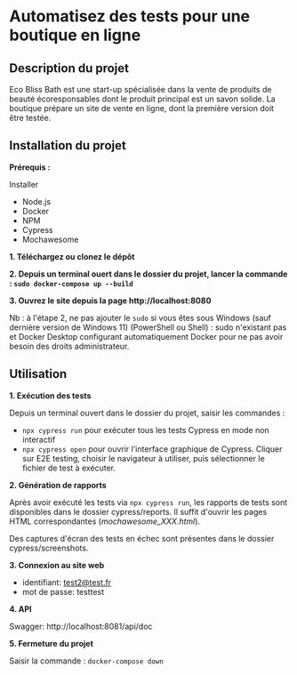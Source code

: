 # Automatisez des tests pour une boutique en ligne
## Description du projet
Eco Bliss Bath est une start-up spécialisée dans la vente de produits de beauté écoresponsables dont le produit principal est un savon solide.
La boutique prépare un site de vente en ligne, dont la première version doit être testée.


## Installation du projet

**Prérequis :**

Installer
- Node.js
- Docker
- NPM
- Cypress
- Mochawesome


**1. Téléchargez ou clonez le dépôt**

**2. Depuis un terminal ouert dans le dossier du projet, lancer la commande : `sudo docker-compose up --build`**

**3. Ouvrez le site depuis la page http://localhost:8080**

Nb : à l'étape 2, ne pas ajouter le `sudo` si vous êtes sous Windows (sauf dernière version de Windows 11) (PowerShell ou Shell) : sudo n'existant pas et Docker Desktop configurant automatiquement Docker pour ne pas avoir besoin des droits administrateur.

## Utilisation

**1. Exécution des tests**

Depuis un terminal ouvert dans le dossier du projet, saisir les commandes :

- `npx cypress run` pour exécuter tous les tests Cypress en mode non interactif
- `npx cypress open` pour ouvrir l'interface graphique de Cypress. Cliquer sur E2E testing, choisir le navigateur à utiliser, puis sélectionner le fichier de test à exécuter.

**2. Génération de rapports**

Après avoir exécuté les tests via `npx cypress run`, les rapports de tests sont disponibles dans le dossier cypress/reports. Il suffit d'ouvrir les pages HTML correspondantes (_mochawesome_XXX.html_).

Des captures d'écran des tests en échec sont présentes dans le dossier cypress/screenshots.

**3. Connexion au site web**

- identifiant: test2@test.fr 
- mot de passe: testtest

**4. API**

Swagger: http://localhost:8081/api/doc

**5. Fermeture du projet**

Saisir la commande : `docker-compose down`
